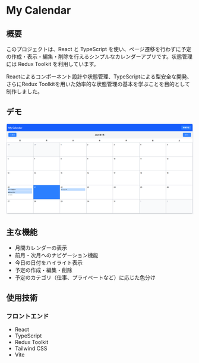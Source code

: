 # My Calendar

## 概要

このプロジェクトは、React と TypeScript を使い、ページ遷移を行わずに予定の作成・表示・編集・削除を行えるシンプルなカレンダーアプリです。状態管理には Redux Toolkit を利用しています。

Reactによるコンポーネント設計や状態管理、TypeScriptによる型安全な開発、さらにRedux Toolkitを用いた効率的な状態管理の基本を学ぶことを目的として制作しました。

## デモ
![全体像](screenshot_overview.png)

## 主な機能

- 月間カレンダーの表示
- 前月・次月へのナビゲーション機能
- 今日の日付をハイライト表示
- 予定の作成・編集・削除
- 予定のカテゴリ（仕事、プライベートなど）に応じた色分け

## 使用技術

### フロントエンド

- React
- TypeScript
- Redux Toolkit
- Tailwind CSS
- Vite